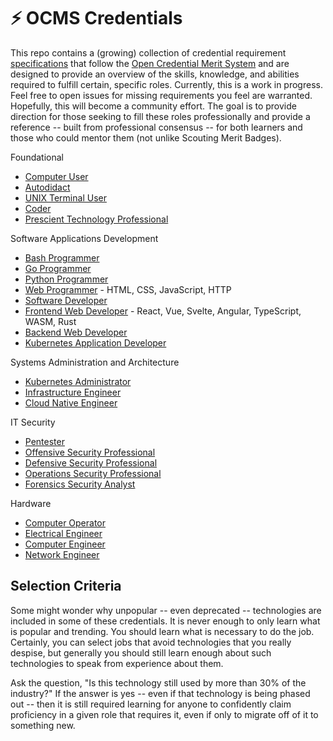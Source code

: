 # ⚡ OCMS Credentials

This repo contains a (growing) collection of credential requirement
[specifications](spec) that follow the [Open Credential Merit
System](about) and are designed to provide an overview of the skills,
knowledge, and abilities required to fulfill certain, specific roles.
Currently, this is a work in progress. Feel free to open issues for
missing requirements you feel are warranted. Hopefully, this will become
a community effort. The goal is to provide direction for those seeking
to fill these roles professionally and provide a reference -- built from
professional consensus -- for both learners and those who could mentor
them (not unlike Scouting Merit Badges).

Foundational

* [Computer User](user)
* [Autodidact](autodidact)
* [UNIX Terminal User](unix)
* [Coder](coder)
* [Prescient Technology Professional](ptp)

Software Applications Development

* [Bash Programmer](bash)
* [Go Programmer](golang)
* [Python Programmer](python)
* [Web Programmer](web) - HTML, CSS, JavaScript, HTTP
* [Software Developer](dev)
* [Frontend Web Developer](frontend) - React, Vue, Svelte, Angular,
  TypeScript, WASM, Rust
* [Backend Web Developer](backend)
* [Kubernetes Application Developer](k8sdev)

Systems Administration and Architecture

* [Kubernetes Administrator](k8sadmin)
* [Infrastructure Engineer](infadmin)
* [Cloud Native Engineer](cnadmin)

IT Security

* [Pentester](pentester)
* [Offensive Security Professional](offsec)
* [Defensive Security Professional](defsec)
* [Operations Security Professional](opsec)
* [Forensics Security Analyst](forensics)

Hardware

* [Computer Operator](operator)
* [Electrical Engineer](ee)
* [Computer Engineer](compeng)
* [Network Engineer](neteng)

## Selection Criteria

Some might wonder why unpopular -- even deprecated --  technologies are
included in some of these credentials. It is never enough to only learn
what is popular and trending. You should learn what is necessary to do
the job. Certainly, you can select jobs that avoid technologies that you
really despise, but generally you should still learn enough about such
technologies to speak from experience about them.

Ask the question, "Is this technology still used by more than 30% of the
industry?" If the answer is yes -- even if that technology is being
phased out -- then it is still required learning for anyone to
confidently claim proficiency in a given role that requires it, even if
only to migrate off of it to something new.

